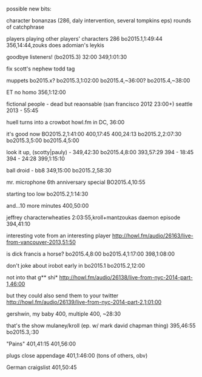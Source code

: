 possible new bits:

character bonanzas (286, daly intervention, several tompkins eps)
rounds of catchphrase

players playing other players' characters
286
bo2015.1,1:49:44
356,14:44,zouks does adomian's leykis 

goodbye listeners! 
(bo2015.3) 32:00
349,1:01:30

fix scott's nephew todd tag

muppets
bo2015.x?
bo2015.3,1:02:00
bo2015.4,~36:00?
bo2015.4,~38:00

ET no homo
356,1:12:00

fictional people - dead but reaonsable
(san francisco 2012 23:00+)
seattle 2013 - 55:45

huell turns into a crowbot
howl.fm in DC, 36:00

it's good now
BO2015.2,1:41:00
400,17:45
400,24:13
bo2015.2,2:07:30
bo2015.3,5:00
bo2015.4,5:00

look it up, (scotty|pauly) - 
349,42:30
bo2015.4,8:00
393,57:29
394 - 18:45
394 - 24:28
399,1:15:10

ball droid - bb8
349,15:00
bo2015.2,58:30

mr. microphone
6th anniversary special
BO2015.4,10:55

starting too low
bo2015.2,1:14:30

and...10 more minutes
400,50:00

jeffrey characterwheaties
2:03:55,kroll+mantzoukas daemon episode
394,41:10

interesting vote from an interesting player
http://howl.fm/audio/26163/live-from-vancouver-2013,51:50

is dick francis a horse? 
bo2015.4,8:00
bo2015.4,1:17:00
398,1:08:00

don't joke about irobot
early in bo2015.1
bo2015.2,12:00

not into that g** shi*
http://howl.fm/audio/26138/live-from-nyc-2014-part-1,46:00

but they could also send them to your twitter
http://howl.fm/audio/26139/live-from-nyc-2014-part-2,1:01:00

gershwin, my baby
400, multiple
400, ~28:30

that's the show
mulaney/kroll (ep. w/ mark david chapman thing)
395,46:55
bo2015.3,:30

"Pains"
401,41:15
401,56:00

plugs close appendage
401,1:46:00
(tons of others, obv)

German craigslist
401,50:45
